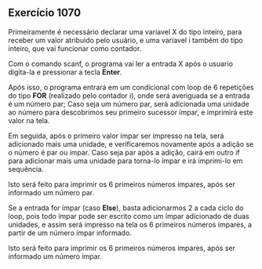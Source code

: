 ## Exercício 1070

Primeiramente é necessário declarar uma variavel X do tipo inteiro, para receber um valor atribuido pelo usuário, e uma variavel i também do tipo inteiro, que vai funcionar como contador.

Com o comando scanf, o programa vai ler a entrada X após o usuario digita-la e pressionar a tecla **Enter**.

Após isso, o programa entrará em um condicional com loop de 6 repetições do tipo **FOR** (realizado pelo contador i), onde será averiguada se a entrada é um número par; Caso seja um número par, será adicionada uma unidade ao número para descobrimos seu primeiro sucessor ímpar, e imprimirá este valor na tela.

Em seguida, após o primeiro valor ímpar ser impresso na tela, será adicionado mais uma unidade, e verificaremos novamente após a adição
se o número é par ou impar. Caso seja par após a adição, cairá em outro if para adicionar mais uma unidade para torna-lo ímpar
e irá imprimi-lo em sequência.

Isto será feito para imprimir os 6 primeiros números impares, após ser informado um número par.

Se a entrada for ímpar (caso **Else**), basta adicionarmos 2 a cada ciclo do loop, pois todo ímpar pode ser escrito como um ímpar adicionado de
duas unidades, e assim será impresso na tela os 6 primeiros números ímpares, a partir de um número ímpar informado.

Isto será feito para imprimir os 6 primeiros números impares, após ser informado um número ímpar.
